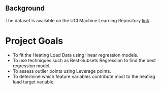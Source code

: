 

## Background
The dataset is available on the UCI Machine Learning Repository [link](http://archive.ics.uci.edu/ml/datasets/Energy+efficiency?ref=datanews.io). 

# Project Goals
- To fit the Heating Load Data using linear regression models. 
- To use techniques such as Best-Subsets Regression to find the best regression model.
- To assess outlier points using Leverage points.
- To determine which feature variables contribute most to the heating load target variable. 

